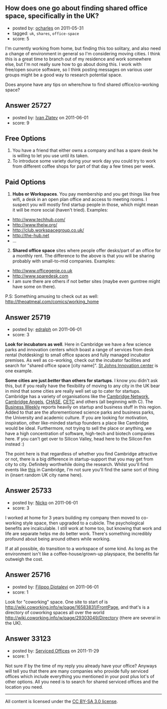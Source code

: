 ## How does one go about finding shared office space, specifically in the UK?

- posted by: [ocharles](https://stackexchange.com/users/-1/10941-ocharles) on 2011-05-31
- tagged: `uk`, `shares`, `office-space`
- score: 5

I'm currently working from home, but finding this too solitary, and also need a change of environment in general so I'm considering moving cities. I think this is a great time to branch out of my residence and work somewhere else, but I'm not really sure how to go about doing this. I work with free/open source software, so I think posting messages on various user groups might be a good way to research potential space.

Does anyone have any tips on where/how to find shared office/co-working space?


## Answer 25727

- posted by: [Ivan Zlatev](https://stackexchange.com/users/-1/6642-ivan-zlatev) on 2011-06-01
- score: 9

## Free Options ##

1. You have a friend that either owns a company and has a spare desk he is willing to let you use until its taken.
2. To introduce some variety during your work day you could try to work from different coffee shops for part of that day a few times per week.

## Paid Options ##

1. **Hubs or Workspaces**. You pay membership and you get things like free wifi, a desk in an open plan office and access to meeting rooms. I suspect you will mostly find startup people in those, which might mean it will be more social (haven't tried). Examples:
 
* http://www.techhub.com/
* http://www.theiw.org/
* http://club.workspacegroup.co.uk/
* http://the-hub.net
* ...

2. **Shared office space** sites where people offer desks/part of an office for a monthly rent. The difference to the above is that you will be sharing probably with small-to-mid companies. Examples:

* http://www.officegenie.co.uk
* http://www.sparedesk.com
* I am sure there are others if not better sites (maybe even gumtree might have some on there).

P.S: Something amusing to check out as well: http://theoatmeal.com/comics/working_home


## Answer 25719

- posted by: [edralph](https://stackexchange.com/users/-1/9362-edralph) on 2011-06-01
- score: 3

<p><strong>Look for incubators as well</strong>.  Here in Cambridge we have a few science parks and innovation centers which boast a range of services from desk rental (hotdesking) to small office spaces and fully managed incubator premises.  As well as co-working, check out the incubator facilities and search for "shared office space [city name]".  <a href="http://www.stjohns.co.uk/accomodation/" rel="nofollow">St Johns Innovation center</a> is one example.</p>

<p><strong>Some cities are just <em>better</em> than others for startups</strong>.  I know you didn't ask this, but if you really have the flexibility of moving to any city in the UK bear in mind that some cities are really well set up to cater for startups.  Cambridge has a variety of organisations like the <a href="http://www.cambridgenetwork.co.uk/" rel="nofollow">Cambridge Network</a>, <a href="http://cambridgeangels.weebly.com/" rel="nofollow">Cambridge Angels</a>, <a href="http://www.chase.org.uk/" rel="nofollow">CHASE</a>, <a href="http://www.cameurotech.org.uk/" rel="nofollow">CETC</a> and others (all beginning with C).  The <a href="http://www.businessweekly.co.uk/" rel="nofollow">Business Weekly</a> reports heavily on startup and business stuff in this region.  Added to that are the aforementioned science parks and business parks, the University and academic culture.  If you are looking for motivation, inspiration, other like-minded startup founders a place like Cambridge would be ideal.  Furthermore, not trying to sell the place or anything, we have a high concentration of software, high-tech and biotech companies here.  If you can't get over to Silicon Valley, head here to the Silicon Fen instead :)</p>

<p>The point here is that regardless of whether you find Cambridge attractive or not, there is a big difference in startup-support that you may get from city to city.  Definitely worthwhile doing the research.  Whilst you'll find events like <a href="http://www.schoolforstartups.co.uk/start-here-starting-growing-a-successful-business-university-of-cambridge/" rel="nofollow">this</a> in Cambridge, I'm not sure you'll find the same sort of thing in {insert random UK city name here}.</p>



## Answer 25733

- posted by: [Nicko](https://stackexchange.com/users/-1/7870-nicko) on 2011-06-01
- score: 3

I worked at home for 3 years building my company then moved to co-working style space, then upgraded to a cubicle.  The psychological benefits are incalculable.  I still work at home too, but knowing that work and life are separate helps me do better work.  There's something incredibly profound about being around others while working.  

If at all possible, do transition to a workspace of some kind.  As long as the environment isn't like a coffee-house/grown-up playspace, the benefits far outweigh the cost.


## Answer 25716

- posted by: [Filippo Diotalevi](https://stackexchange.com/users/-1/4482-filippo-diotalevi) on 2011-06-01
- score: 1

Look for "coworking" space. One site to start of is http://wiki.coworking.info/w/page/16583831/FrontPage, and that's is a directory of coworking spaces all over the world http://wiki.coworking.info/w/page/29303049/Directory (there are several in the UK).


## Answer 33123

- posted by: [Serviced Offices](https://stackexchange.com/users/-1/14736-serviced-offices) on 2011-11-29
- score: 1

Not sure if by the time of my reply you already have your office? Anyways will tell you that there are many companies who provide fully serviced offices which include everything you mentioned in your post plus lot's of other options. All you need is to search for shared serviced offices and the location you need. 



---

All content is licensed under the [CC BY-SA 3.0 license](https://creativecommons.org/licenses/by-sa/3.0/).
